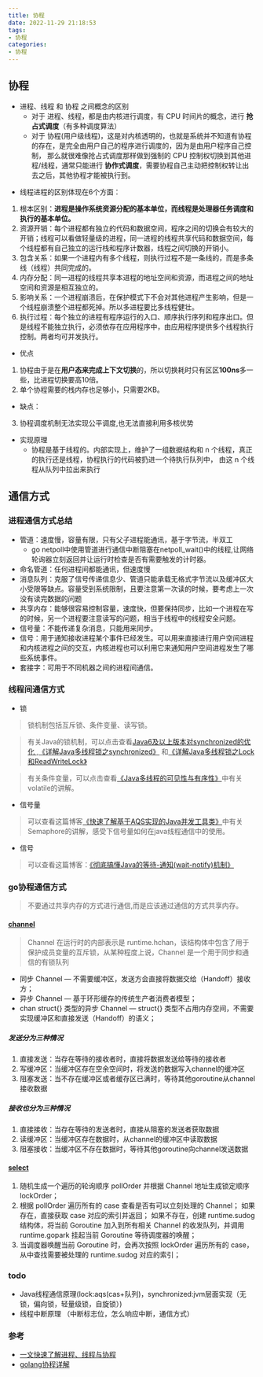 ```yaml
---
title: 协程
date: 2022-11-29 21:18:53
tags:
- 协程
categories:
- 协程
---
```

## 协程
* 进程、线程 和 协程 之间概念的区别
  * 对于 进程、线程，都是由内核进行调度，有 CPU 时间片的概念，进行 **抢占式调度**（有多种调度算法）
  * 对于 协程(用户级线程)，这是对内核透明的，也就是系统并不知道有协程的存在，是完全由用户自己的程序进行调度的，因为是由用户程序自己控制，
    那么就很难像抢占式调度那样做到强制的 CPU 控制权切换到其他进程/线程，通常只能进行 **协作式调度**，需要协程自己主动把控制权转让出去之后，其他协程才能被执行到。
<!-- more -->

* 线程进程的区别体现在6个方面：
1. 根本区别：**进程是操作系统资源分配的基本单位，而线程是处理器任务调度和执行的基本单位。**
2. 资源开销：每个进程都有独立的代码和数据空间，程序之间的切换会有较大的开销；线程可以看做轻量级的进程，同一进程的线程共享代码和数据空间，每个线程都有自己独立的运行栈和程序计数器，线程之间切换的开销小。
3. 包含关系：如果一个进程内有多个线程，则执行过程不是一条线的，而是多条线（线程）共同完成的。
4. 内存分配：同一进程的线程共享本进程的地址空间和资源，而进程之间的地址空间和资源是相互独立的。
5. 影响关系：一个进程崩溃后，在保护模式下不会对其他进程产生影响，但是一个线程崩溃整个进程都死掉。所以多进程要比多线程健壮。
6. 执行过程：每个独立的进程有程序运行的入口、顺序执行序列和程序出口。但是线程不能独立执行，必须依存在应用程序中，由应用程序提供多个线程执行控制。两者均可并发执行。

* 优点
1. 协程由于是在**用户态来完成上下文切换**的，所以切换耗时只有区区**100ns**多一些，比进程切换要高10倍。
2. 单个协程需要的栈内存也足够小，只需要2KB。
* 缺点：
3. 协程调度机制无法实现公平调度,也无法直接利用多核优势
* 实现原理
  * 协程是基于线程的。内部实现上，维护了一组数据结构和 n 个线程，真正的执行还是线程，协程执行的代码被扔进一个待执行队列中，
    由这 n 个线程从队列中拉出来执行
  

## 通信方式
### 进程通信方式总结
* 管道：速度慢，容量有限，只有父子进程能通讯，基于字节流，半双工
  * go netpoll中使用管道进行通信中断阻塞在netpoll_wait()中的线程,让网络轮询器立刻返回并让运行时检查是否有需要触发的计时器。
* 命名管道：任何进程间都能通讯，但速度慢
* 消息队列：克服了信号传递信息少、管道只能承载无格式字节流以及缓冲区大小受限等缺点。容量受到系统限制，且要注意第一次读的时候，要考虑上一次没有读完数据的问题
* 共享内存：能够很容易控制容量，速度快，但要保持同步，比如一个进程在写的时候，另一个进程要注意读写的问题，相当于线程中的线程安全问题。
* 信号量：不能传递复杂消息，只能用来同步。
* 信号：用于通知接收进程某个事件已经发生。可以用来直接进行用户空间进程和内核进程之间的交互，内核进程也可以利用它来通知用户空间进程发生了哪些系统事件。
* 套接字：可用于不同机器之间的进程间通信。

### 线程间通信方式
* 锁 
> 锁机制包括互斥锁、条件变量、读写锁。

> 有关Java的锁机制，可以点击查看[Java6及以上版本对synchronized的优化
](https://www.cnblogs.com/wuqinglong/p/9945618.html),[《详解Java多线程锁之synchronized》](https://mp.weixin.qq.com/s?__biz=MzUyNzgyNzAwNg==&mid=2247483792&idx=1&sn=5f4a1763876bdc03aad3fdfbdc1f1779&scene=21#wechat_redirect)
> 和[《详解Java多线程锁之Lock和ReadWriteLock》](https://mp.weixin.qq.com/s?__biz=MzUyNzgyNzAwNg==&mid=2247483798&idx=1&sn=cceca939e36c1b1748b290dc34d1f4cc&scene=21#wechat_redirect)

> 有关条件变量，可以点击查看[《Java多线程的可见性与有序性》](https://mp.weixin.qq.com/s?__biz=MzUyNzgyNzAwNg==&mid=2247483819&idx=1&sn=2b8a7b636f870b29df3c0c98be5eca82&scene=21#wechat_redirect)中有关volatile的讲解。
* 信号量
> 可以查看这篇博客[《快速了解基于AQS实现的Java并发工具类》](https://mp.weixin.qq.com/s?__biz=MzUyNzgyNzAwNg==&mid=2247483885&idx=1&sn=8fe2bf133cbc7932def11e407e76a783&scene=21#wechat_redirect)中有关Semaphore的讲解，感受下信号量如何在java线程通信中的使用。
* 信号
> 可以查看这篇博客：[《彻底搞懂Java的等待-通知(wait-notify)机制》](https://mp.weixin.qq.com/s?__biz=MzUyNzgyNzAwNg==&mid=2247483954&idx=1&sn=cc77f94e46cf5351b28da91eda01ec2b&scene=21#wechat_redirect)


### go协程通信方式
> 不要通过共享内存的方式进行通信,而是应该通过通信的方式共享内存。
#### [channel](https://draveness.me/golang/docs/part3-runtime/ch06-concurrency/golang-channel/)
> Channel 在运行时的内部表示是 runtime.hchan，该结构体中包含了用于保护成员变量的互斥锁，从某种程度上说，Channel 是一个用于同步和通信的有锁队列

* 同步 Channel — 不需要缓冲区，发送方会直接将数据交给（Handoff）接收方；
* 异步 Channel — 基于环形缓存的传统生产者消费者模型；
* chan struct{} 类型的异步 Channel — struct{} 类型不占用内存空间，不需要实现缓冲区和直接发送（Handoff）的语义； 
##### 发送分为三种情况
   1. 直接发送：当存在等待的接收者时，直接将数据发送给等待的接收者
   2. 写缓冲区：当缓冲区存在空余空间时，将发送的数据写入channel的缓冲区
   3. 阻塞发送：当不存在缓冲区或者缓存区已满时，等待其他goroutine从channel接收数据 

##### 接收也分为三种情况
1. 直接接收：当存在等待的发送者时，直接从阻塞的发送者获取数据
2. 读缓冲区：当缓冲区存在数据时，从channel的缓冲区中读取数据
3. 阻塞接收：当缓冲区不存在数据时，等待其他goroutine向channel发送数据

#### [select](https://draveness.me/golang/docs/part2-foundation/ch05-keyword/golang-select/) 

1. 随机生成一个遍历的轮询顺序 pollOrder 并根据 Channel 地址生成锁定顺序 lockOrder；
2. 根据 pollOrder 遍历所有的 case 查看是否有可以立刻处理的 Channel；
如果存在，直接获取 case 对应的索引并返回；
如果不存在，创建 runtime.sudog 结构体，将当前 Goroutine 加入到所有相关 Channel 的收发队列，并调用 runtime.gopark 挂起当前 Goroutine 等待调度器的唤醒；
3. 当调度器唤醒当前 Goroutine 时，会再次按照 lockOrder 遍历所有的 case，从中查找需要被处理的 runtime.sudog 对应的索引；




### todo 
* Java线程通信原理(lock:aqs(cas+队列)，synchronized:jvm层面实现（无锁，偏向锁，轻量级锁，自旋锁）)
* 线程中断原理 （中断标志位，怎么响应中断，通信方式）

### 参考
* [一文快速了解进程、线程与协程](https://cloud.tencent.com/developer/article/1839604)
* [golang协程详解](https://www.cnblogs.com/liang1101/p/7285955.html)
